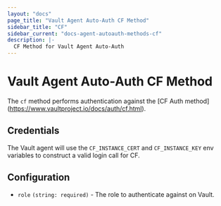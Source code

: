 ```yaml
---
layout: "docs"
page_title: "Vault Agent Auto-Auth CF Method"
sidebar_title: "CF"
sidebar_current: "docs-agent-autoauth-methods-cf"
description: |-
  CF Method for Vault Agent Auto-Auth
---
```


# Vault Agent Auto-Auth CF Method

The `cf` method performs authentication against the [CF Auth 
method] (https://www.vaultproject.io/docs/auth/cf.html).

## Credentials

The Vault agent will use the `CF_INSTANCE_CERT` and `CF_INSTANCE_KEY` env variables to
construct a valid login call for CF.

## Configuration

- `role` `(string: required)` - The role to authenticate against on Vault.
